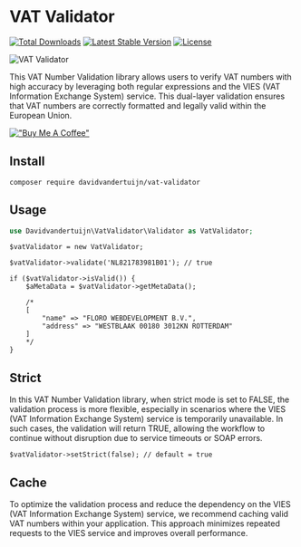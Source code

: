 # VAT Validator

<a href="https://packagist.org/packages/davidvandertuijn/vat-validator"><img src="https://poser.pugx.org/davidvandertuijn/vat-validator/d/total.svg" alt="Total Downloads"></a>
<a href="https://packagist.org/packages/davidvandertuijn/vat-validator"><img src="https://poser.pugx.org/davidvandertuijn/vat-validator/v/stable.svg" alt="Latest Stable Version"></a>
<a href="https://packagist.org/packages/davidvandertuijn/vat-validator"><img src="https://poser.pugx.org/davidvandertuijn/vat-validator/license.svg" alt="License"></a>

![VAT Validator](https://cdn.davidvandertuijn.nl/github/vat-validator.png)

This VAT Number Validation library allows users to verify VAT numbers with high accuracy by leveraging both regular expressions and the VIES (VAT Information Exchange System) service. This dual-layer validation ensures that VAT numbers are correctly formatted and legally valid within the European Union.

[!["Buy Me A Coffee"](https://www.buymeacoffee.com/assets/img/custom_images/orange_img.png)](https://www.buymeacoffee.com/davidvandertuijn)

## Install

```
composer require davidvandertuijn/vat-validator
```

## Usage

```php
use Davidvandertuijn\VatValidator\Validator as VatValidator;
```

```
$vatValidator = new VatValidator;

$vatValidator->validate('NL821783981B01'); // true

if ($vatValidator->isValid()) {
    $aMetaData = $vatValidator->getMetaData();
    
    /*
    [
        "name" => "FLORO WEBDEVELOPMENT B.V.",
        "address" => "WESTBLAAK 00180 3012KN ROTTERDAM"
    ]
    */
}
```

## Strict

In this VAT Number Validation library, when strict mode is set to FALSE, the validation process is more flexible, especially in scenarios where the VIES (VAT Information Exchange System) service is temporarily unavailable. In such cases, the validation will return TRUE, allowing the workflow to continue without disruption due to service timeouts or SOAP errors.

```
$vatValidator->setStrict(false); // default = true
```

## Cache

To optimize the validation process and reduce the dependency on the VIES (VAT Information Exchange System) service, we recommend caching valid VAT numbers within your application. This approach minimizes repeated requests to the VIES service and improves overall performance.
